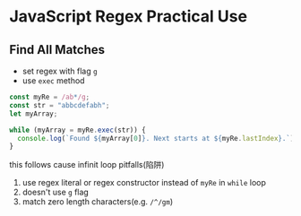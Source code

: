 # JavaScript Regex Practical Use

## Find All Matches

- set regex with flag `g`
- use `exec` method

```js
const myRe = /ab*/g;
const str = "abbcdefabh";
let myArray;

while (myArray = myRe.exec(str)) {
  console.log(`Found ${myArray[0]}. Next starts at ${myRe.lastIndex}.`);
}
```

this follows cause infinit loop pitfalls(陷阱)

1. use regex literal or regex constructor instead of `myRe` in `while` loop
2. doesn't use `g` flag
3. match zero length characters(e.g. `/^/gm`)

